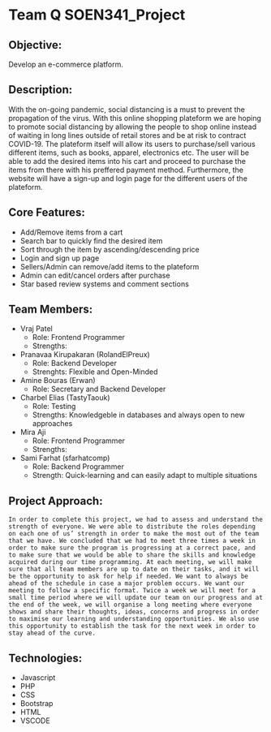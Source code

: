 # Team Q SOEN341_Project
## Objective:
Develop an e-commerce platform.
## Description:
With the on-going pandemic, social distancing is a must to prevent the propagation of the
virus. With this online shopping plateform we are hoping to promote social distancing by
allowing the people to shop online instead of waiting in long lines outside of retail stores and be at risk to contract COVID-19. The plateform
itself will allow its users to purchase/sell various different items, such as books, apparel, electronics etc.
The user will be able to add the desired items into his cart and proceed to purchase the items
from there with his preffered payment method. Furthermore, the website will have a sign-up and login page for the different users of the plateform.
## Core Features:
- Add/Remove items from a cart
- Search bar to quickly find the desired item
- Sort through the item by ascending/descending price
- Login and sign up page
- Sellers/Admin can remove/add items to the plateform
- Admin can edit/cancel orders after purchase
- Star based review systems and comment sections
## Team Members:
- Vraj Patel 
    - Role: Frontend Programmer
    - Strengths: 
- Pranavaa Kirupakaran (RolandElPreux)
    - Role: Backend Developer
    - Strenghts: Flexible and Open-Minded
- Amine Bouras (Erwan)
    - Role: Secretary and Backend Developer
- Charbel Elias (TastyTaouk)
    - Role: Testing
    - Strengths: Knowledgeble in databases and always open to new approaches
- Mira Aji 
    - Role: Frontend Programmer
    - Strengths: 
- Sami Farhat (sfarhatcomp)
    - Role: Backend Programmer
    - Strength: Quick-learning and can easily adapt to multiple situations
## Project Approach: 
    In order to complete this project, we had to assess and understand the strength of everyone. We were able to distribute the roles depending on each one of us’ strength in order to make the most out of the team that we have. We concluded that we had to meet three times a week in order to make sure the program is progressing at a correct pace, and to make sure that we would be able to share the skills and knowledge acquired during our time programming. At each meeting, we will make sure that all team members are up to date on their tasks, and it will be the opportunity to ask for help if needed. We want to always be ahead of the schedule in case a major problem occurs. We want our meeting to follow a specific format. Twice a week we will meet for a small time period where we will update our team on our progress and at the end of the week, we will organise a long meeting where everyone shows and share their thoughts, ideas, concerns and progress in order to maximise our learning and understanding opportunities. We also use this opportunity to establish the task for the next week in order to stay ahead of the curve. 

## Technologies:
- Javascript
- PHP
- CSS
- Bootstrap
- HTML
- VSCODE

